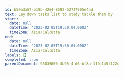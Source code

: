 ```yaml
---
id: b50a3a57-b19b-4264-8592-52787905e4ad
text: Lay down tasks list to study tackle them by
start:
  date: null
  dateTime: '2023-02-05T19:30:00.000Z'
  timeZone: Asia/Calcutta
end:
  date: null
  dateTime: '2023-02-05T19:30:00.000Z'
  timeZone: Asia/Calcutta
labels: []
completed: true
parentDocument: 95039806-4b95-4fd6-bf8a-119e145f122c

---
```


